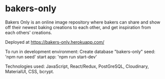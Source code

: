# bakers-only
Bakers Only is an online image repository where bakers can share and show off their newest baking creations to each other, and get inspiration from each others' creations.

Deployed at https://bakers-only.herokuapp.com/ 

To run in development environment:
Create database "bakers-only"
seed: 'npm run seed'
start app: 'npm run start-dev'

Technologies used: JavaScript, React/Redux, PostGreSQL, Cloudinary, MaterialUI, CSS, bcrypt.